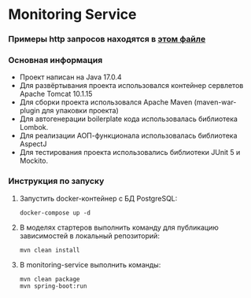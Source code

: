 # Monitoring Service

### Примеры http запросов находятся в [этом файле](src/main/resources/http/examples.http)
### Основная информация

- Проект написан на Java 17.0.4
- Для развёртывания проекта использовался контейнер сервлетов Apache Tomcat 10.1.15
- Для сборки проекта использовался Apache Maven (maven-war-plugin для упаковки проекта)
- Для автогенерации boilerplate кода использовалась библиотека Lombok.
- Для реализации АОП-функционала использовалась библиотека AspectJ
- Для тестирования проекта использовались библиотеки JUnit 5 и Mockito.

### Инструкция по запуску
1. Запустить docker-контейнер с БД PostgreSQL:

    ```
    docker-compose up -d
    ```
   
2. В моделях стартеров выполнить команду для публикацию зависимостей в локальный репозиторий:

    ```
    mvn clean install
    ```

3. В monitoring-service выполнить команды:

    ```
    mvn clean package
    mvn spring-boot:run
    ```


